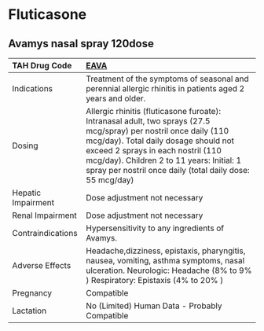 # Fluticasone

## Avamys nasal spray 120dose

| TAH Drug Code      | [EAVA](https://www.tahsda.org.tw/drugs/hissearch.php?drug_code=EAVA)                                                                                                                                                                                                                                     |
|:-------------------|:---------------------------------------------------------------------------------------------------------------------------------------------------------------------------------------------------------------------------------------------------------------------------------------------------------|
| Indications        | Treatment of the symptoms of seasonal and perennial allergic rhinitis in patients aged 2 years and older.                                                                                                                                                                                                |
| Dosing             | Allergic rhinitis (fluticasone furoate): Intranasal adult, two sprays (27.5 mcg/spray) per nostril once daily (110 mcg/day). Total daily dosage should not exceed 2 sprays in each nostril (110 mcg/day). Children 2 to 11 years: Initial: 1 spray per nostril once daily (total daily dose: 55 mcg/day) |
| Hepatic Impairment | Dose adjustment not necessary                                                                                                                                                                                                                                                                            |
| Renal Impairment   | Dose adjustment not necessary                                                                                                                                                                                                                                                                            |
| Contraindications  | Hypersensitivity to any ingredients of Avamys.                                                                                                                                                                                                                                                           |
| Adverse Effects    | Headache,dizziness, epistaxis, pharyngitis, nausea, vomiting, asthma symptoms, nasal ulceration. Neurologic: Headache (8% to 9% ) Respiratory: Epistaxis (4% to 20% )                                                                                                                                    |
| Pregnancy          | Compatible                                                                                                                                                                                                                                                                                               |
| Lactation          | No (Limited) Human Data - Probably Compatible                                                                                                                                                                                                                                                            |

